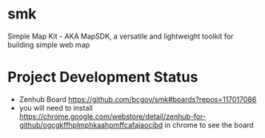 # smk
Simple Map Kit - AKA MapSDK, a versatile and lightweight toolkit for building simple web map

# Project Development Status 
* Zenhub Board https://github.com/bcgov/smk#boards?repos=117017086 
* you will need to install https://chrome.google.com/webstore/detail/zenhub-for-github/ogcgkffhplmphkaahpmffcafajaocjbd in chrome to see the board
